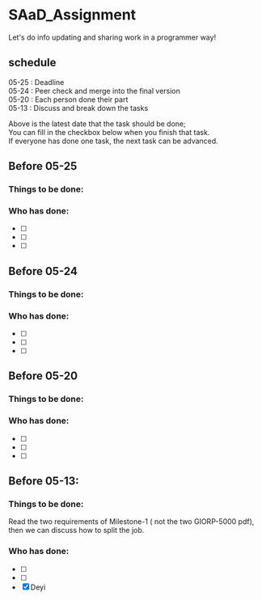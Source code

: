 # SAaD_Assignment
Let's do info updating and sharing work in a programmer way!

## schedule

05-25 : Deadline  
05-24 : Peer check and merge into the final version  
05-20 : Each person done their part  
05-13 : Discuss and break down the tasks

Above is the latest date that the task should be done;   
You can fill in the checkbox below when you finish that task.  
If everyone has done one task, the next task can be advanced.

## Before 05-25
### Things to be done: 
### Who has done:
- [ ] 
- [ ] 
- [ ] 

## Before 05-24
### Things to be done: 
### Who has done:
- [ ] 
- [ ] 
- [ ] 

## Before 05-20 
### Things to be done: 
### Who has done:
- [ ] 
- [ ] 
- [ ] 

## Before 05-13:
### Things to be done: 
Read the two requirements of Milestone-1 ( not the two GIORP-5000 pdf),
then we can discuss how to split the job.

### Who has done:
- [ ] 
- [ ] 
- [x] Deyi
